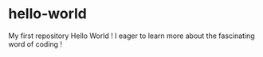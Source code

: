 # hello-world
My first repository
Hello World ! I eager to learn more about the fascinating word of coding !
